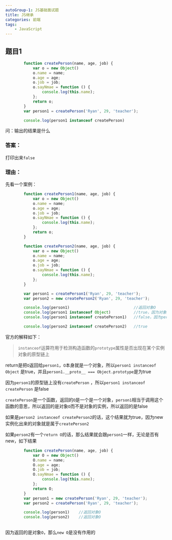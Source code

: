 ```yaml
---
autoGroup-1: JS基础面试题
title: JS继承
categories: 前端
tags:
    - JavaScript
---
```


## 题目1

```JavaScript
        function createPerson(name, age, job) {
            var o = new Object()
            o.name = name;
            o.age = age;
            o.job = job;
            o.sayNmae = function () {
                console.log(this.name);
            };
            return o;
        }
        var person1 = createPerson('Ryan', 29, 'teacher');

        console.log(person1 instanceof createPerson)
```

问：输出的结果是什么

### 答案：

打印出来`false`

### 理由：

先看一个案例：

```javascript
        function createPerson1(name, age, job) {
            var o = new Object()
            o.name = name;
            o.age = age;
            o.job = job;
            o.sayNmae = function () {
                console.log(this.name);
            };
            return o;
        }

        function createPerson2(name, age, job) {
            var o = new Object()
            o.name = name;
            o.age = age;
            o.job = job;
            o.sayNmae = function () {
                console.log(this.name);
            };
        }

        var person1 = createPerson1('Ryan', 29, 'teacher');
        var person2 = new createPerson2('Ryan', 29, 'teacher');

        console.log(person1)							//返回对象O
        console.log(person1 instanceof Object)			//true，因为对象O就是一个Object
        console.log(person1 instanceof createPerson1)	//false，因为person1不是他的实例

        console.log(person2 instanceof createPerson2)	//true
```

官方的解释如下：

> `instanceof`运算符用于检测构造函数的`prototype`属性是否出现在某个实例对象的原型链上

return是把`O`返回给`person1`，`O`本身就是一个对象，所以`person1 instanceof Object` 是true，并且`person1.__proto__ === Object.prototype`是为true

因为`person1`的原型链上没有`createPerson` ，所以`person1 instanceof createPerson` 是false

`createPerson`是一个函数，返回的`O`是一个是一个对象，`person1`相当于调用这个函数的意思，所以返回的是对象`O`而不是对象的实例，所以返回的是false



如果是`person2 instanceof createPerson2`的话，这个结果就为true，因为new实例化出来的对象就是属于`createPerson2`

如果`person2`有一个`return O`的话，那么结果就会跟`person1`一样，无论是否有new，如下结果

```JavaScript
        function createPerson(name, age, job) {
            var O = new Object()
            O.name = name;
            O.age = age;
            O.job = job;
            O.sayNmae = function () {
                console.log(this.name);
            };
            return O;
        }
        var person1 = new createPerson('Ryan', 29, 'teacher');
        var person2 = createPerson('Ryan', 29, 'teacher');

        console.log(person1)    //返回对象O
        console.log(person2)    //返回对象O
        
```

因为返回的是对象`O`，那么`new O`是没有作用的